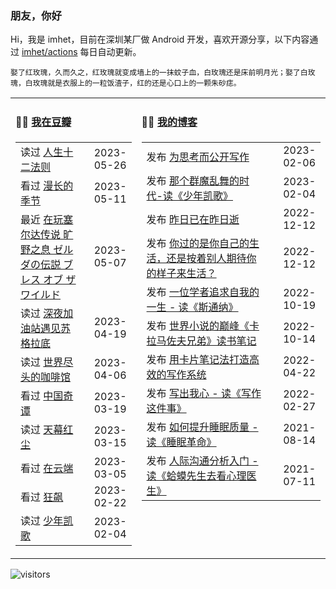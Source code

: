 ### 朋友，你好

Hi，我是 imhet，目前在深圳某厂做 Android 开发，喜欢开源分享，以下内容通过 <a href="https://github.com/imhet/imhet/actions" target="_blank">imhet/actions</a> 每日自动更新。

<!-- juzi starts -->
```
娶了红玫瑰，久而久之，红玫瑰就变成墙上的一抹蚊子血，白玫瑰还是床前明月光；娶了白玫瑰，白玫瑰就是衣服上的一粒饭渣子，红的还是心口上的一颗朱砂痣。
```
<!-- juzi ends -->


<table width="900px">
<tr>
<td valign="top" width="40%">

#### 🤾‍♂️  <a href="https://www.douban.com/people/heyitao/" target="_blank">我在豆瓣</a>

<!-- douban starts -->
| | |
 |:------------- | -------------: |
| 读过 <a href='https://book.douban.com/subject/34870933/' target='_blank'>人生十二法则</a> | 2023-05-26 |
| 看过 <a href='http://movie.douban.com/subject/35588177/' target='_blank'>漫长的季节</a> | 2023-05-11 |
| 最近 <a href='http://www.douban.com/game/26817171/' target='_blank'>在玩塞尔达传说 旷野之息 ゼルダの伝説 ブレス オブ ザ ワイルド</a> | 2023-05-07 |
| 读过 <a href='https://book.douban.com/subject/2347737/' target='_blank'>深夜加油站遇见苏格拉底</a> | 2023-04-19 |
| 读过 <a href='https://book.douban.com/subject/33422386/' target='_blank'>世界尽头的咖啡馆</a> | 2023-04-06 |
| 看过 <a href='http://movie.douban.com/subject/35674355/' target='_blank'>中国奇谭</a> | 2023-03-19 |
| 读过 <a href='https://book.douban.com/subject/24748615/' target='_blank'>天幕红尘</a> | 2023-03-15 |
| 看过 <a href='http://movie.douban.com/subject/3077791/' target='_blank'>在云端</a> | 2023-03-05 |
| 看过 <a href='http://movie.douban.com/subject/35465232/' target='_blank'>狂飙</a> | 2023-02-22 |
| 读过 <a href='https://book.douban.com/subject/1091203/' target='_blank'>少年凯歌</a> | 2023-02-04 |
<!-- douban ends -->

</td>


<td valign="top" width="60%">

#### 🤹‍♀️ <a href="https://heyitao.com/" target="_blank">我的博客</a>

<!-- blog starts -->
| | |
 |:------------- | -------------: |
| 发布 <a href='http://heyitao.com/post/write-for-think' target='_blank'>为思考而公开写作</a> | 2023-02-06 |
| 发布 <a href='http://heyitao.com/post/reading-shaoniankaige' target='_blank'>那个群魔乱舞的时代-读《少年凯歌》</a> | 2023-02-04 |
| 发布 <a href='http://heyitao.com/post/reading-cxrsnzj' target='_blank'>昨日已在昨日逝</a> | 2022-12-12 |
| 发布 <a href='http://heyitao.com/post/reading-cmrdsj' target='_blank'>你过的是你自己的生活，还是按着别人期待你的样子来生活？</a> | 2022-12-12 |
| 发布 <a href='http://heyitao.com/post/reading-sitongna' target='_blank'>一位学者追求自我的一生 - 读《斯通纳》</a> | 2022-10-19 |
| 发布 <a href='http://heyitao.com/post/reading-klmzfxd' target='_blank'>世界小说的巅峰《卡拉马佐夫兄弟》读书笔记</a> | 2022-10-14 |
| 发布 <a href='http://heyitao.com/post/reading-kpbjxzf' target='_blank'>用卡片笔记法打造高效的写作系统</a> | 2022-04-22 |
| 发布 <a href='http://heyitao.com/post/reading-xiezuozhejianshi' target='_blank'>写出我心 - 读《写作这件事》</a> | 2022-02-27 |
| 发布 <a href='http://heyitao.com/post/reading-smgm' target='_blank'>如何提升睡眠质量 - 读《睡眠革命》</a> | 2021-08-14 |
| 发布 <a href='http://heyitao.com/post/reading-hmxsqkxlys' target='_blank'>人际沟通分析入门 - 读《蛤蟆先生去看心理医生》</a> | 2021-07-11 |
<!-- blog ends -->

</td>
</tr>


</table>

![visitors](https://visitor-badge.glitch.me/badge?page_id=imhet.imhet)